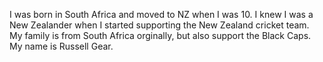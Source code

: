 I was born in South Africa and moved to NZ when I was 10. I knew I was a New Zealander when I started supporting the New Zealand cricket team. My family is from South Africa orginally, but also support the Black Caps. My name is Russell Gear. 